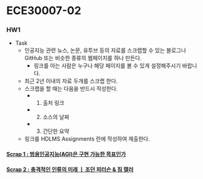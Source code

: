# ECE30007-02

### HW1
- Task
  - 인공지능 관련 뉴스, 논문, 유투브 등의 자료를 스크랩할 수 있는 블로그나 GitHub 또는 비슷한 종류의 웹페이지를 하나 만든다.
    - 링크를 아는 사람은 누구나 해당 페이지를 볼 수 있게 설정해주시기 바랍니다.
  - 최근 2년 이내의 자료 두개를 스크랩 한다.
  - 스크랩을 할 때는 다음을 반드시 작성한다.
    - 1) 출처 링크
    - 2) 소스의 날짜
    - 3) 간단한 요약
  - 링크를 HDLMS Assignments 란에 작성하여 제출한다.
#### [Scrap 1 : 범용인공지능(AGI)은 구현 가능한 목표인가](https://github.com/YoRangS/ECE30007-02/blob/main/HW1/1.md)

#### [Scrap 2 : 충격적인 인류의 미래 ㅣ 조던 피터슨 & 짐 캘러](https://github.com/YoRangS/ECE30007-02/blob/main/HW1/2.md)
